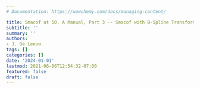 ```yaml
---
# Documentation: https://wowchemy.com/docs/managing-content/

title: Smacof at 50. A Manual, Part 3 -- Smacof with B-Spline Transformations
subtitle: ''
summary: ''
authors:
- J. De Leeuw
tags: []
categories: []
date: '2024-01-01'
lastmod: 2021-06-06T12:54:32-07:00
featured: false
draft: false
---
```

